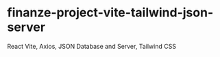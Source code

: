 # finanze-project-vite-tailwind-json-server
React Vite, Axios, JSON Database and Server, Tailwind CSS
